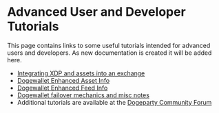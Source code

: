 # Advanced User and Developer Tutorials

This page contains links to some useful tutorials intended for advanced users and developers. As new documentation is created it will be added here.

- [Integrating XDP and assets into an exchange](exchange_integration.md)
- [Dogewallet Enhanced Asset Info](enhanced_asset_info.md)
- [Dogewallet Enhanced Feed Info](enhanced_feed_info.md)
- [Dogewallet failover mechanics and misc notes](dogewallet_notes.md)
- Additional tutorials are available at the [Dogeparty Community Forum](https://forum.dogeparty.net)

